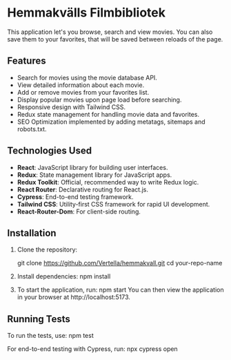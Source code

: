 # Hemmakvälls Filmbibliotek

This application let's you browse, search and view movies. You can also save them to your favorites, that will be saved between reloads of the page. 

## Features
- Search for movies using the movie database API.
- View detailed information about each movie.
- Add or remove movies from your favorites list.
- Display popular movies upon page load before searching.
- Responsive design with Tailwind CSS.
- Redux state management for handling movie data and favorites.
- SEO Optimization implemented by adding metatags, sitemaps and robots.txt.

## Technologies Used

- **React**: JavaScript library for building user interfaces.
- **Redux**: State management library for JavaScript apps.
- **Redux Toolkit**: Official, recommended way to write Redux logic.
- **React Router**: Declarative routing for React.js.
- **Cypress**: End-to-end testing framework.
- **Tailwind CSS**: Utility-first CSS framework for rapid UI development.
- **React-Router-Dom**: For client-side routing.


## Installation

1. Clone the repository:

   git clone https://github.com/Vertella/hemmakvall.git
   cd your-repo-name

2. Install dependencies:
    npm install

3. To start the application, run:
    npm start
You can then view the application in your browser at http://localhost:5173.

## Running Tests
To run the tests, use:
    npm test

For end-to-end testing with Cypress, run:
npx cypress open
